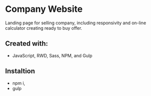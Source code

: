 # Company Website
Landing page for selling company, including responsivity and on-line calculator creating ready to buy offer.

## Created with:
- JavaScript, RWD, Sass, NPM, and Gulp

## Instaltion
- npm i,
- gulp
